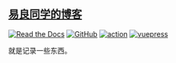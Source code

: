 ## [易良同学的博客](https://yiliang.site/)

<p align="center">

<a href="https://yiliang.site/" target="_blank"><img alt="Read the Docs" src="https://img.shields.io/badge/docs-yiliang.site-red?logo=read-the-docs"></a>
<a href="https://github.com/yiliang114" target="_blank"><img alt="GitHub" src="https://img.shields.io/badge/GitHub-yiliang-black?logo=github"></a>
<a href="https://github.com/yiliang114/yiliang114.github.io/actions" target="_blank"><img alt="action" src="https://github.com/yiliang114/yiliang114.github.io/workflows/docs-branch-push/badge.svg"></a>
<a href="https://github.com/yiliang114/vuepress-theme-wire" target="_blank"><img alt="vuepress" src="https://img.shields.io/badge/vuepress-theme-wire?logo=vue.js"></a>

</p>

就是记录一些东西。
